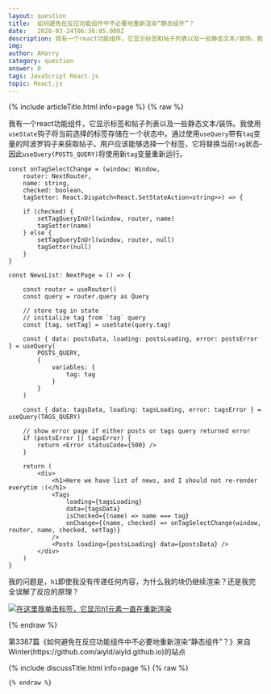 ```yaml
---
layout: question
title:  如何避免在反应功能组件中不必要地重新渲染“静态组件”？
date:   2020-03-24T06:36:05.000Z
description: 我有一个react功能组件，它显示标签和帖子列表以及一些静态文本/装饰。我使用useState钩子将当前选择的标签存储在一个状态中。通过使用useQuer...
img: 
author: AHarry
category: question
answer: 0
tags: JavaScript React.js
topic: React.js
---
```

<div class="article-root">
  <div class="article">
    {% include articleTitle.html info=page %}
    {% raw %}
    <div class="article-content"><p><font style="vertical-align: inherit;"><font style="vertical-align: inherit;">我有一个react功能组件，它显示标签和帖子列表以及一些静态文本/装饰。</font><font style="vertical-align: inherit;">我使用</font></font><code>useState</code><font style="vertical-align: inherit;"><font style="vertical-align: inherit;">钩子</font><font style="vertical-align: inherit;">将当前选择的标签存储在一个状态中</font><font style="vertical-align: inherit;">。</font><font style="vertical-align: inherit;">通过使用</font></font><code>useQuery</code><font style="vertical-align: inherit;"><font style="vertical-align: inherit;">带有</font></font><code>tag</code><font style="vertical-align: inherit;"><font style="vertical-align: inherit;">变量的</font><font style="vertical-align: inherit;">阿波罗</font><font style="vertical-align: inherit;">钩子</font><font style="vertical-align: inherit;">来获取帖子</font><font style="vertical-align: inherit;">。</font><font style="vertical-align: inherit;">用户应该能够选择一个标签，它将替换当前</font></font><code>tag</code><font style="vertical-align: inherit;"><font style="vertical-align: inherit;">状态-因此</font></font><code>useQuery(POSTS_QUERY)</code><font style="vertical-align: inherit;"><font style="vertical-align: inherit;">将使用新</font></font><code>tag</code><font style="vertical-align: inherit;"><font style="vertical-align: inherit;">变量</font><font style="vertical-align: inherit;">重新运行</font><font style="vertical-align: inherit;">。</font></font></p>

<pre class="lang-js prettyprint-override"><code>const onTagSelectChange = (window: Window, <font></font>
    router: NextRouter, <font></font>
    name: string, <font></font>
    checked: boolean,<font></font>
    tagSetter: React.Dispatch&lt;React.SetStateAction&lt;string&gt;&gt;) =&gt; {<font></font>
<font></font>
    if (checked) {<font></font>
        setTagQueryInUrl(window, router, name)<font></font>
        tagSetter(name)<font></font>
    } else {<font></font>
        setTagQueryInUrl(window, router, null)<font></font>
        tagSetter(null)<font></font>
    }<font></font>
}<font></font>
<font></font>
const NewsList: NextPage = () =&gt; {<font></font>
<font></font>
    const router = useRouter()<font></font>
    const query = router.query as Query<font></font>
<font></font>
    // store tag in state<font></font>
    // initialize tag from `tag` query<font></font>
    const [tag, setTag] = useState(query.tag)<font></font>
<font></font>
    const { data: postsData, loading: postsLoading, error: postsError } = useQuery(<font></font>
        POSTS_QUERY,<font></font>
        {<font></font>
            variables: {<font></font>
                tag: tag<font></font>
            }<font></font>
        }<font></font>
    )<font></font>
<font></font>
    const { data: tagsData, loading: tagsLoading, error: tagsError } = useQuery(TAGS_QUERY)<font></font>
<font></font>
    // show error page if either posts or tags query returned error<font></font>
    if (postsError || tagsError) {<font></font>
        return &lt;Error statusCode={500} /&gt;<font></font>
    }<font></font>
<font></font>
    return (<font></font>
        &lt;div&gt;<font></font>
            &lt;h1&gt;Here we have list of news, and I should not re-render everytim :(&lt;/h1&gt;<font></font>
            &lt;Tags<font></font>
                loading={tagsLoading} <font></font>
                data={tagsData} <font></font>
                isChecked={(name) =&gt; name === tag} <font></font>
                onChange={(name, checked) =&gt; onTagSelectChange(window, router, name, checked, setTag)}<font></font>
            /&gt;<font></font>
            &lt;Posts loading={postsLoading} data={postsData} /&gt;<font></font>
        &lt;/div&gt;<font></font>
    )<font></font>
}<font></font>
</code></pre>

<p><font style="vertical-align: inherit;"><font style="vertical-align: inherit;">我的问题是，</font></font><code>h1</code><font style="vertical-align: inherit;"><font style="vertical-align: inherit;">即使我没有传递任何内容</font><font style="vertical-align: inherit;">，为什么我的</font><font style="vertical-align: inherit;">块仍继续渲染？</font><font style="vertical-align: inherit;">还是我完全误解了反应的原理？</font></font></p>

<p><a href="https://www.samyoc.com//uploads/users/24645/images/thumbnails/1585031638519.gif" data-src="https://www.samyoc.com//uploads/users/24645/images/1585031638519.gif" rel="nofollow noreferrer"><img src="https://i.stack.imgur.com/tP9lf.gif" alt="在这里我单击标签，它显示h1元素一直在重新渲染"></a></p></div>
    {% endraw %}
  </div>
  <p class="winter_mark">第3387篇《如何避免在反应功能组件中不必要地重新渲染“静态组件”？》来自Winter(https://github.com/aiyld/aiyld.github.io)的站点</p>
  <div class="discuss-wrapper">
    {% include discussTitle.html info=page %}
    {% raw %}
    
    {% endraw %}
  </div>
<div>
